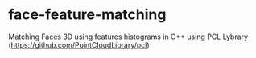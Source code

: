 # face-feature-matching
Matching  Faces 3D using features histograms in C++ using PCL Lybrary (https://github.com/PointCloudLibrary/pcl)
